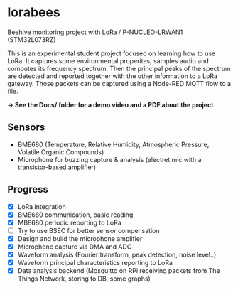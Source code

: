 # lorabees

Beehive monitoring project with LoRa / P-NUCLEO-LRWAN1 (STM32L073RZ)

This is an experimental student project focused on learning how to use LoRa. It captures some environmental properites, samples audio and computes its frequency spectrum. Then the principal peaks of the spectrum are detected and reported together with the other information to a LoRa gateway. Those packets can be captured using a Node-RED MQTT flow to a file.

**-> See the Docs/ folder for a demo video and a PDF about the project**

## Sensors

- BME680 (Temperature, Relative Humidity, Atmospheric Pressure, Volatile Organic Compounds)
- Microphone for buzzing capture & analysis (electret mic with a transistor-based amplifier)

## Progress

- [x] LoRa integration
- [x] BME680 communication, basic reading
- [x] MBE680 periodic reporting to LoRa
- [ ] Try to use BSEC for better sensor compensation
- [x] Design and build the microphone amplifier
- [x] Microphone capture via DMA and ADC
- [x] Waveform analysis (Fourier transform, peak detection, noise level..)
- [x] Waveform principal characteristics reporting to LoRa
- [x] Data analysis backend (Mosquitto on RPi receiving packets from The Things Network, storing to DB, some graphs)
